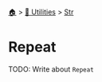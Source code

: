 <!--startTocHeader-->
[🏠](../../README.md) > [🔧 Utilities](../README.md) > [Str](README.md)
# Repeat
<!--endTocHeader-->
TODO: Write about `Repeat`
<!--startTocSubTopic-->
<!--endTocSubTopic-->